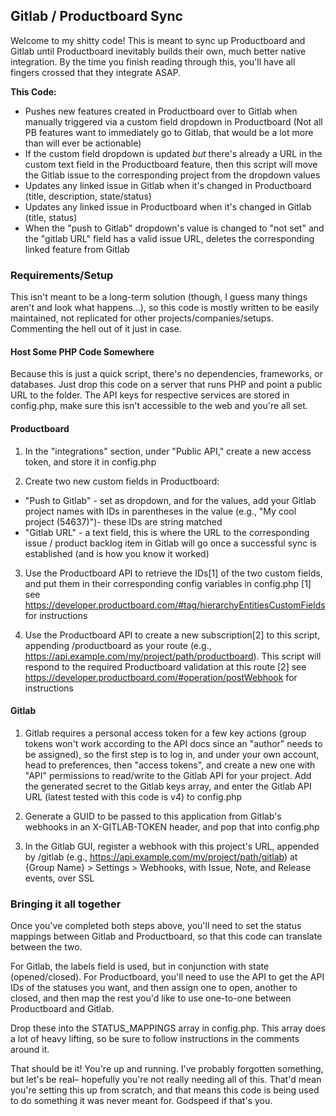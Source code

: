 ## Gitlab / Productboard Sync

Welcome to my shitty code! This is meant to sync up Productboard and Gitlab until Productboard inevitably builds their own, much better native integration. By the time you finish reading through this, you'll have all fingers crossed that they integrate ASAP.


**This Code:**
- Pushes new features created in Productboard over to Gitlab when manually triggered via a custom field dropdown in Productboard (Not all PB features want to immediately go to Gitlab, that would be a lot more than will ever be actionable)
- If the custom field dropdown is updated *but* there's already a URL in the custom text field in the Productboard feature, then this script will move the Gitlab issue to the corresponding project from the dropdown values
- Updates any linked issue in Gitlab when it's changed in Productboard (title, description, state/status)
- Updates any linked issue in Productboard when it's changed in Gitlab (title, status)
- When the "push to Gitlab" dropdown's value is changed to "not set" and the "gitlab URL" field has a valid issue URL, deletes the corresponding linked feature from Gitlab


### Requirements/Setup
This isn't meant to be a long-term solution (though, I guess many things aren't and look what happens...), so this code is mostly written to be easily maintained, not replicated for other projects/companies/setups. Commenting the hell out of it just in case.

#### Host Some PHP Code Somewhere
Because this is just a quick script, there's no dependencies, frameworks, or databases. Just drop this code on a server that runs PHP and point a public URL to the folder. The API keys for respective services are stored in config.php, make sure this isn't accessible to the web and you're all set.

#### Productboard
1. In the "integrations" section, under "Public API," create a new access token, and store it in config.php

2. Create two new custom fields in Productboard:
- "Push to Gitlab" - set as dropdown, and for the values, add your Gitlab project names with IDs in parentheses in the value (e.g., "My cool project (54637)")- these IDs are string matched
- "Gitlab URL" - a text field, this is where the URL to the corresponding issue / product backlog item in Gitlab will go once a successful sync is established (and is how you know it worked)

3. Use the Productboard API to retrieve the IDs[1] of the two custom fields, and put them in their corresponding config variables in config.php
[1] see https://developer.productboard.com/#tag/hierarchyEntitiesCustomFields for instructions

4. Use the Productboard API to create a new subscription[2] to this script, appending /productboard as your route (e.g., https://api.example.com/my/project/path/productboard). This script will respond to the required Productboard validation at this route
[2] see https://developer.productboard.com/#operation/postWebhook for instructions


#### Gitlab
1. Gitlab requires a personal access token for a few key actions (group tokens won't work according to the API docs since an "author" needs to be assigned), so the first step is to log in, and under your own account, head to preferences, then "access tokens", and create a new one with "API" permissions to read/write to the Gitlab API for your project. Add the generated secret to the Gitlab keys array, and enter the Gitlab API URL (latest tested with this code is v4) to config.php

2. Generate a GUID to be passed to this application from Gitlab's webhooks in an X-GITLAB-TOKEN header, and pop that into config.php

3. In the Gitlab GUI, register a webhook with this project's URL, appended by /gitlab (e.g., https://api.example.com/my/project/path/gitlab) at {Group Name} > Settings > Webhooks, with Issue, Note, and Release events, over SSL


### Bringing it all together  
Once you've completed both steps above, you'll need to set the status mappings between Gitlab and Productboard, so that this code can translate between the two.

For Gitlab, the labels field is used, but in conjunction with state (opened/closed). For Productboard, you'll need to use the API to get the API IDs of the statuses you want, and then assign one to open, another to closed, and then map the rest you'd like to use one-to-one between Productboard and Gitlab.

Drop these into the STATUS_MAPPINGS array in config.php. This array does a lot of heavy lifting, so be sure to follow instructions in the comments around it.


That should be it! You're up and running. I've probably forgotten something, but let's be real– hopefully you're not really needing all of this. That'd mean you're setting this up from scratch, and that means this code is being used to do something it was never meant for. Godspeed if that's you.

